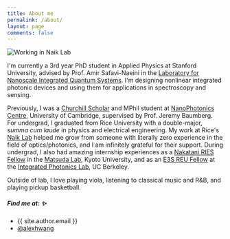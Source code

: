 ```yaml
---
title: About me
permalink: /about/
layout: page
comments: false
---
```

![Working in Naik Lab](/assets/img/microscope.JPG)

I'm currently a 3rd year PhD student in Applied Physics at Stanford University, advised by Prof. Amir Safavi-Naeini in the [Laboratory for Nanoscale Integrated Quantum Systems](https://linqs.stanford.edu/). I'm designing nonlinear integrated photonic devices and using them for applications in spectroscopy and sensing.

Previously, I was a <a href="https://www.churchillscholarship.org/">Churchill Scholar</a> and MPhil student at <a href="https://www.np.phy.cam.ac.uk/">NanoPhotonics Centre</a>, University of Cambridge, supervised by Prof. Jeremy Baumberg. For undergrad, I graduated from Rice University with a double-major, <i>summa cum laude</i> in physics and electrical engineering. My work at Rice's <a href="http://naik.rice.edu/">Naik Lab</a> helped me grow from someone with literally zero experience in the field of optics/photonics, and I am infinitely grateful for their support. During undergrad, I also had amazing internship experiences as a <a href="http://nakatani-ries.rice.edu/">Nakatani RIES Fellow</a> in the <a href="http://www.iae.kyoto-u.ac.jp/conv/en/index.html">Matsuda Lab</a>, Kyoto University, and as an <a href="https://e3s-center.berkeley.edu/education-diversity/education/undergraduate/reu-summer-research-experience-undergraduates/reu-program-archive/2018-2/">E3S REU Fellow</a> at the <a href="http://www.mingwulab.berkeley.edu/">Integrated Photonics Lab</a>, UC Berkeley. 

Outside of lab, I love playing viola, listening to classical music and R&B, and playing pickup basketball.

##### Find me at: ✨

- {{ site.author.email }}
- [@alexhwang](https://twitter.com/alexhwang)

